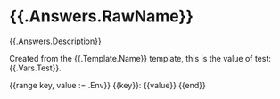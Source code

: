 # {{.Answers.RawName}}

{{.Answers.Description}}

Created from the {{.Template.Name}} template, this is the value of test: {{.Vars.Test}}.

{{range key, value := .Env}}
{{key}}: {{value}}
{{end}}